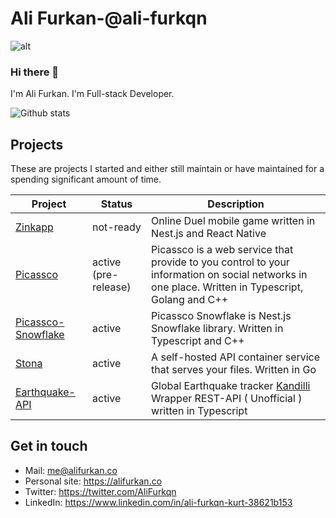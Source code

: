 # Ali Furkan-@ali-furkqn

![alt](https://github.com/ali-furkqn/ali-furkqn/blob/master/welcome.png?raw=true)

### Hi there 👋

I'm Ali Furkan. I'm Full-stack Developer.

![Github stats](https://github-readme-stats.vercel.app/api?username=ali-furkqn&show_icons=true&theme=tokyonight)

## Projects

These are projects I started and either still maintain or have maintained for a spending significant amount of time.

| Project                                                     | Status                | Description                                                  |
|-------------------------------------------------------------|-----------------------|--------------------------------------------------------------|
|[Zinkapp](https://github.com/zinkapp)                        | not-ready             | Online Duel mobile game written in Nest.js and React Native |
|[Picassco](https://github.com/picass-co)                     | active (pre-release)  | Picassco is a web service that provide to you control to your information on social networks in one place. Written in Typescript, Golang and C++ |
|[Picassco-Snowflake](https://github.com/picass-co/Snowflake) | active                | Picassco Snowflake is Nest.js Snowflake library. Written in Typescript and C++
|[Stona](https://github.com/ali-furkqn/stona)                 | active                | A self-hosted API container service that serves your files. Written in Go |
|[Earthquake-API](https://github.com/ali-furkqn/earthquake)   | active                | Global Earthquake tracker [Kandilli](http://sc3.koeri.boun.edu.tr/eqevents/events.html) Wrapper REST-API ( Unofficial ) written in Typescript |

## Get in touch

- Mail: me@alifurkan.co
- Personal site: https://alifurkan.co
- Twitter: https://twitter.com/AliFurkqn
- LinkedIn: https://www.linkedin.com/in/ali-furkqn-kurt-38621b153

<!--
**ali-furkqn/ali-furkqn** is a ✨ _special_ ✨ repository because its `README.md` (this file) appears on your GitHub profile.

Here are some ideas to get you started:

- 🔭 I’m currently working on ...
- 🌱 I’m currently learning ...
- 👯 I’m looking to collaborate on ...
- 🤔 I’m looking for help with ...
- 💬 Ask me about ...
- 📫 How to reach me: ...
- 😄 Pronouns: ...
- ⚡ Fun fact: ...
-->
